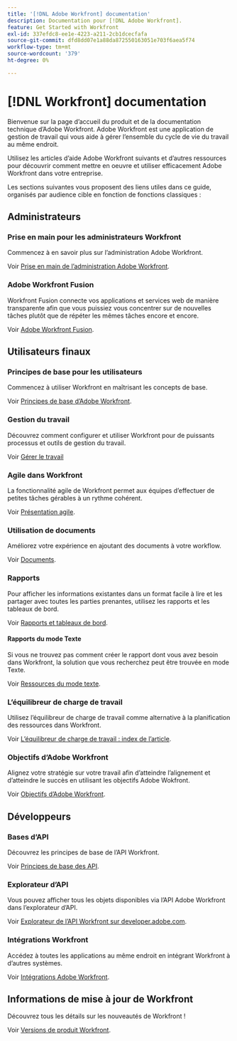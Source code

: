 ```yaml
---
title: '[!DNL Adobe Workfront] documentation'
description: Documentation pour [!DNL Adobe Workfront].
feature: Get Started with Workfront
exl-id: 337efdc8-ee1e-4223-a211-2cb1dcecfafa
source-git-commit: dfd8dd07e1a88da872550163051e703f6aea5f74
workflow-type: tm+mt
source-wordcount: '379'
ht-degree: 0%

---
```


# [!DNL Workfront] documentation

Bienvenue sur la page d’accueil du produit et de la documentation technique d’Adobe Workfront. Adobe Workfront est une application de gestion de travail qui vous aide à gérer l’ensemble du cycle de vie du travail au même endroit.

Utilisez les articles d’aide Adobe Workfront suivants et d’autres ressources pour découvrir comment mettre en oeuvre et utiliser efficacement Adobe Workfront dans votre entreprise.

Les sections suivantes vous proposent des liens utiles dans ce guide, organisés par audience cible en fonction de fonctions classiques :

## Administrateurs

### Prise en main pour les administrateurs Workfront

Commencez à en savoir plus sur l’administration Adobe Workfront.

Voir [Prise en main de l’administration Adobe Workfront](/help/quicksilver/administration-and-setup/get-started-wf-administration/get-started-with-wf-administration.md).

### Adobe Workfront Fusion

Workfront Fusion connecte vos applications et services web de manière transparente afin que vous puissiez vous concentrer sur de nouvelles tâches plutôt que de répéter les mêmes tâches encore et encore.

Voir [Adobe Workfront Fusion](/help/quicksilver/workfront-fusion/workfront-fusion-2.md).

## Utilisateurs finaux

### Principes de base pour les utilisateurs

Commencez à utiliser Workfront en maîtrisant les concepts de base.

Voir [Principes de base d’Adobe Workfront](/help/quicksilver/workfront-basics/workfront-basics.md).

### Gestion du travail

Découvrez comment configurer et utiliser Workfront pour de puissants processus et outils de gestion du travail.

Voir [Gérer le travail](/help/quicksilver/manage-work/manage-work.md)


### Agile dans Workfront

La fonctionnalité agile de Workfront permet aux équipes d’effectuer de petites tâches gérables à un rythme cohérent.

Voir [Présentation agile](/help/quicksilver/agile/agile-overview.md).

### Utilisation de documents

Améliorez votre expérience en ajoutant des documents à votre workflow.

Voir [Documents](/help/quicksilver/documents/documents-overview.md).

### Rapports

Pour afficher les informations existantes dans un format facile à lire et les partager avec toutes les parties prenantes, utilisez les rapports et les tableaux de bord.

Voir [Rapports et tableaux de bord](/help/quicksilver/reports-and-dashboards/reports-and-dashboards-overview.md).

#### Rapports du mode Texte

Si vous ne trouvez pas comment créer le rapport dont vous avez besoin dans Workfront, la solution que vous recherchez peut être trouvée en mode Texte.

Voir [Ressources du mode texte](/help/quicksilver/reports-and-dashboards/reports/text-mode/text-mode-resources.md).

### L’équilibreur de charge de travail

Utilisez l’équilibreur de charge de travail comme alternative à la planification des ressources dans Workfront.

Voir [L’équilibreur de charge de travail : index de l’article](/help/quicksilver/resource-mgmt/workload-balancer/workload-balancer.md).

### Objectifs d’Adobe Workfront

Alignez votre stratégie sur votre travail afin d’atteindre l’alignement et d’atteindre le succès en utilisant les objectifs Adobe Wokfront.

Voir [Objectifs d’Adobe Workfront](/help/quicksilver/workfront-goals/workfront-goals.md).

## Développeurs

### Bases d’API

Découvrez les principes de base de l’API Workfront.

Voir [Principes de base des API](/help/quicksilver/wf-api/general/api-basics.md).

### Explorateur d’API

Vous pouvez afficher tous les objets disponibles via l’API Adobe Workfront dans l’explorateur d’API.

Voir [Explorateur de l’API Workfront sur developer.adobe.com](https://developer.adobe.com/workfront/api-explorer/).

### Intégrations Workfront

Accédez à toutes les applications au même endroit en intégrant Workfront à d’autres systèmes.

Voir [Intégrations Adobe Workfront](/help/quicksilver/workfront-integrations-and-apps/workfront-integrations.md).

## Informations de mise à jour de Workfront

Découvrez tous les détails sur les nouveautés de Workfront !

Voir [Versions de produit Workfront](/help/quicksilver/product-announcements/product-releases/product-releases.md).